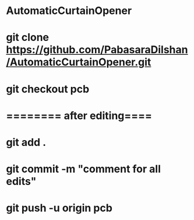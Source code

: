 # AutomaticCurtainOpener
# git clone https://github.com/PabasaraDilshan/AutomaticCurtainOpener.git
# git checkout pcb
# ======== after editing====
# git add .
# git commit -m "comment for all edits"
# git push -u origin pcb
